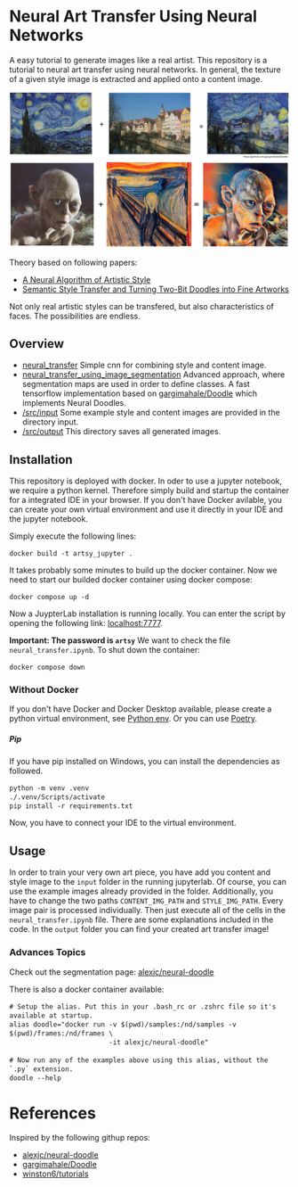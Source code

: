 # Neural Art Transfer Using Neural Networks
A easy tutorial to generate images like a real artist. This repository is a tutorial to neural art transfer using neural networks. In general, the texture of a given style image is extracted and applied onto a content image.

![Example for art transfer](material/exampleImage.png)
![Example for art transfer](material/exampleImage2.png)

Theory based on following papers:
- [A Neural Algorithm of Artistic Style](https://arxiv.org/abs/1508.06576)
- [Semantic Style Transfer and Turning Two-Bit Doodles into Fine Artworks](https://arxiv.org/abs/1603.01768)

Not only real artistic styles can be transfered, but also characteristics of faces. The possibilities are endless.

## Overview
- [neural_transfer](/src/neural_transfer.ipynb)
Simple cnn for combining style and content image.
- [neural_transfer_using_image_segmentation](https://github.com/gargimahale/Doodle/blob/master/stylize.py)
Advanced approach, where segmentation maps are used in order to define classes. A fast tensorflow implementation based on [gargimahale/Doodle](https://github.com/gargimahale/Doodle/blob/master/stylize.py) which implements Neural Doodles.
- [/src/input](/input) Some example style and content images are provided in the directory input.
- [/src/output](/output) This directory saves all generated images.

## Installation
This repository is deployed with docker. In oder to use a jupyter notebook, we require a python kernel. Therefore simply build and startup the container for a integrated IDE in your browser. If you don't have Docker avilable, you can create your own virtual environment and use it directly in your IDE and the jupyter notebook.

Simply execute the following lines:
```
docker build -t artsy_jupyter .
```
It takes probably some minutes to build up the docker container. Now we need to start our builded docker container using docker compose:
```
docker compose up -d
```
Now a JuypterLab installation is running locally. You can enter the script by opening the following link: [localhost:7777](localhost:7777). 

**Important: The password is `artsy`**
We want to check the file `neural_transfer.ipynb`.
To shut down the container:

```
docker compose down
```

### Without Docker
If you don't have Docker and Docker Desktop available, please create a python virtual environment, see [Python env](https://docs.python.org/3/library/venv.html). Or you can use [Poetry](https://python-poetry.org/). 

##### Pip
If you have pip installed on Windows, you can install the dependencies as followed.
```
python -m venv .venv
./.venv/Scripts/activate
pip install -r requirements.txt
``` 
Now, you have to connect your IDE to the virtual environment.

## Usage
In order to train your very own art piece, you have add you content and style image to the `input` folder in the running jupyterlab.  Of course, you can use the example images already provided in the folder. Additionally, you have to change the two paths `CONTENT_IMG_PATH` and `STYLE_IMG_PATH`. Every image pair is processed individually. Then just execute all of the cells in the `neural_transfer.ipynb` file. There are some explanations included in the code. In the `output` folder you can find your created art transfer image!

### Advances Topics

Check out the segmentation page: [alexjc/neural-doodle](https://github.com/alexjc/neural-doodle)

There is also a docker container available: 
```
# Setup the alias. Put this in your .bash_rc or .zshrc file so it's available at startup.
alias doodle="docker run -v $(pwd)/samples:/nd/samples -v $(pwd)/frames:/nd/frames \
                         -it alexjc/neural-doodle"

# Now run any of the examples above using this alias, without the `.py` extension.
doodle --help
```


# References
Inspired by the following githup repos:
- [alexjc/neural-doodle](https://github.com/alexjc/neural-doodle)
- [gargimahale/Doodle](https://github.com/gargimahale/Doodle/blob/master/stylize.py) 
- [winston6/tutorials](https://github.com/winston6)